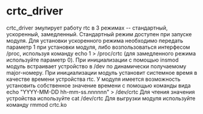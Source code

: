 # crtc_driver
crtc_driver эмулирует работу rtc в 3 режимах -- стандартный, ускоренный, замедленный. 
 Стандартный режим доступен при запуске модуля. Для установки ускоренного режима необходимо передать параметр 1 при установки модуля, либо возпользоваться интерфесом /proc, используя команду echo 1 > /proc/crtc (для замедленного режима используйте параметр 0). 
 При инициализации с помощью insmod модуль встраивает устройство в /dev по динамически получаемому major-номеру. При инициализации модуль установит системное время в качестве времени устройства rtc. У модуля имеется возможность установить собственное значение времени с помощью команды вида echo "YYYY-MM-DD hh-mm-ss.nnnnnn" > /dev/crtc
 Для чтения значения устройства используйте cat /dev/crtc 
 Для выгрузки модуля используйте команду rmmod crtc.ko

 